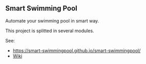 ## Smart Swimming Pool

Automate your swimming pool in smart way.

This project is splitted in several modules. 

See: 
- https://smart-swimmingpool.github.io/smart-swimmingpool/
- [Wiki](https://github.com/smart-swimmingpool/smart-swimmingpool/wiki)
